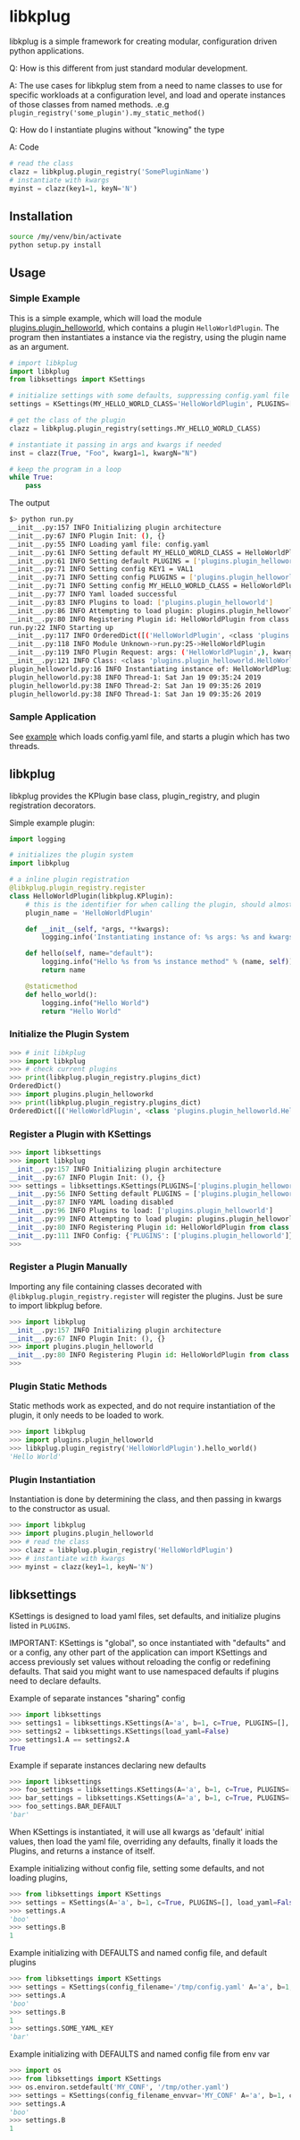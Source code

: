 # libkplug

libkplug is a simple framework for creating modular, configuration driven python applications.

Q: How is this different from just standard modular development.

A: The use cases for libkplug stem from a need to name classes to use for specific workloads at a configuration level, 
and load and operate instances of those classes from named methods. .e.g `plugin_registry('some_plugin').my_static_method()` 

Q: How do I instantiate plugins without "knowing" the type

A: Code
```python
# read the class
clazz = libkplug.plugin_registry('SomePluginName')
# instantiate with kwargs
myinst = clazz(key1=1, keyN='N')
```

## Installation

```bash
source /my/venv/bin/activate
python setup.py install
```

## Usage

### Simple Example

This is a simple example, which will load the module [plugins.plugin_helloworld](/example/plugins/plugin_helloworld.py), 
which contains a plugin `HelloWorldPlugin`. The program then instantiates a instance via the registry, using the plugin 
name as an argument.

```python
# import libkplug
import libkplug
from libksettings import KSettings

# initialize settings with some defaults, suppressing config.yaml file loading
settings = KSettings(MY_HELLO_WORLD_CLASS='HelloWorldPlugin', PLUGINS=['plugins.plugin_helloworld'], load_yaml=False)

# get the class of the plugin
clazz = libkplug.plugin_registry(settings.MY_HELLO_WORLD_CLASS)

# instantiate it passing in args and kwargs if needed
inst = clazz(True, "Foo", kwarg1=1, kwargN="N")

# keep the program in a loop
while True:
    pass
```

The output

```bash
$> python run.py 
__init__.py:157 INFO Initializing plugin architecture
__init__.py:67 INFO Plugin Init: (), {}
__init__.py:55 INFO Loading yaml file: config.yaml
__init__.py:61 INFO Setting default MY_HELLO_WORLD_CLASS = HelloWorldPlugin
__init__.py:61 INFO Setting default PLUGINS = ['plugins.plugin_helloworld']
__init__.py:71 INFO Setting config KEY1 = VAL1
__init__.py:71 INFO Setting config PLUGINS = ['plugins.plugin_helloworld']
__init__.py:71 INFO Setting config MY_HELLO_WORLD_CLASS = HelloWorldPlugin
__init__.py:77 INFO Yaml loaded successful
__init__.py:83 INFO Plugins to load: ['plugins.plugin_helloworld']
__init__.py:86 INFO Attempting to load plugin: plugins.plugin_helloworld
__init__.py:80 INFO Registering Plugin id: HelloWorldPlugin from class: <class 'plugins.plugin_helloworld.HelloWorldPlugin'> 
run.py:22 INFO Starting up
__init__.py:117 INFO OrderedDict([('HelloWorldPlugin', <class 'plugins.plugin_helloworld.HelloWorldPlugin'>)])
__init__.py:118 INFO Module Unknown->run.py:25->HelloWorldPlugin
__init__.py:119 INFO Plugin Request: args: ('HelloWorldPlugin',), kwargs: {}
__init__.py:121 INFO Class: <class 'plugins.plugin_helloworld.HelloWorldPlugin'>
plugin_helloworld.py:16 INFO Instantiating instance of: HelloWorldPlugin args: () and kwargs: {'settings': <libksettings.KSettings object at 0x1094f1358>}
plugin_helloworld.py:38 INFO Thread-1: Sat Jan 19 09:35:24 2019
plugin_helloworld.py:38 INFO Thread-2: Sat Jan 19 09:35:26 2019
plugin_helloworld.py:38 INFO Thread-1: Sat Jan 19 09:35:26 2019

```


### Sample Application

See [example](/example) which loads config.yaml file, and starts a plugin which has two threads.


## libkplug

libkplug provides the KPlugin base class, plugin_registry, and plugin registration decorators. 

Simple example plugin:
```python
import logging

# initializes the plugin system
import libkplug

# a inline plugin registration
@libkplug.plugin_registry.register
class HelloWorldPlugin(libkplug.KPlugin):
    # this is the identifier for when calling the plugin, should almost always be the class name
    plugin_name = 'HelloWorldPlugin'

    def __init__(self, *args, **kwargs):
        logging.info('Instantiating instance of: %s args: %s and kwargs: %s' % (self.plugin_name, args, kwargs))

    def hello(self, name="default"):
        logging.info("Hello %s from %s instance method" % (name, self))
        return name

    @staticmethod
    def hello_world():
        logging.info("Hello World")
        return "Hello World"

```

### Initialize the Plugin System

```python
>>> # init libkplug
>>> import libkplug
>>> # check current plugins
>>> print(libkplug.plugin_registry.plugins_dict)
OrderedDict()
>>> import plugins.plugin_helloworkd
>>> print(libkplug.plugin_registry.plugins_dict)
OrderedDict([('HelloWorldPlugin', <class 'plugins.plugin_helloworld.HelloWorldPlugin'>)])
```

### Register a Plugin with KSettings

```python
>>> import libksettings
>>> import libkplug
__init__.py:157 INFO Initializing plugin architecture
__init__.py:67 INFO Plugin Init: (), {}
>>> settings = libksettings.KSettings(PLUGINS=['plugins.plugin_helloworld'], load_yaml=False)
__init__.py:56 INFO Setting default PLUGINS = ['plugins.plugin_helloworld']
__init__.py:87 INFO YAML loading disabled
__init__.py:96 INFO Plugins to load: ['plugins.plugin_helloworld']
__init__.py:99 INFO Attempting to load plugin: plugins.plugin_helloworld
__init__.py:80 INFO Registering Plugin id: HelloWorldPlugin from class: <class 'plugins.plugin_helloworld.HelloWorldPlugin'> 
__init__.py:111 INFO Config: {'PLUGINS': ['plugins.plugin_helloworld']}
>>> 
```

### Register a Plugin Manually

Importing any file containing classes decorated with `@libkplug.plugin_registry.register` will register the plugins. Just
be sure to import libkplug before.

```python
>>> import libkplug
__init__.py:157 INFO Initializing plugin architecture
__init__.py:67 INFO Plugin Init: (), {}
>>> import plugins.plugin_helloworld
__init__.py:80 INFO Registering Plugin id: HelloWorldPlugin from class: <class 'plugins.plugin_helloworld.HelloWorldPlugin'> 
>>> 

```

### Plugin Static Methods

Static methods work as expected, and do not require instantiation of the plugin, it only needs to be loaded to work.

```python
>>> import libkplug
>>> import plugins.plugin_helloworld
>>> libkplug.plugin_registry('HelloWorldPlugin').hello_world()
'Hello World'
```


### Plugin Instantiation

Instantiation is done by determining the class, and then passing in kwargs to the constructor as usual.

```python
>>> import libkplug
>>> import plugins.plugin_helloworld
>>> # read the class
>>> clazz = libkplug.plugin_registry('HelloWorldPlugin')
>>> # instantiate with kwargs
>>> myinst = clazz(key1=1, keyN='N')
```


## libksettings

KSettings is designed to load yaml files, set defaults, and initialize plugins listed in `PLUGINS`.

IMPORTANT: KSettings is "global", so once instantiated with "defaults" and or a config, any other part of the application
can import KSettings and access previously set values without reloading the config or redefining defaults. That said you
might want to use namespaced defaults if plugins need to declare defaults.

Example of separate instances "sharing" config
```python
>>> import libksettings
>>> settings1 = libksettings.KSettings(A='a', b=1, c=True, PLUGINS=[], load_yaml=False)
>>> settings2 = libksettings.KSettings(load_yaml=False)
>>> settings1.A == settings2.A
True
```

Example if separate instances declaring new defaults
```python
>>> import libksettings
>>> foo_settings = libksettings.KSettings(A='a', b=1, c=True, PLUGINS=[], load_yaml=False, FOO_DEFAULT="foo")
>>> bar_settings = libksettings.KSettings(A='a', b=1, c=True, PLUGINS=[], load_yaml=False, BAR_DEFAULT="bar")
>>> foo_settings.BAR_DEFAULT
'bar'
```

When KSettings is instantiated, it will use all kwargs as 'default' initial values, then load the yaml file, overriding
any defaults, finally it loads the Plugins, and returns a instance of itself.

Example initializing without config file, setting some defaults, and not loading plugins, 
```python
>>> from libksettings import KSettings
>>> settings = KSettings(A='a', b=1, c=True, PLUGINS=[], load_yaml=False)
>>> settings.A
'boo'
>>> settings.B
1
```


Example initializing with DEFAULTS and named config file, and default plugins

```python
>>> from libksettings import KSettings
>>> settings = KSettings(config_filename='/tmp/config.yaml' A='a', b=1, c=True, PLUGINS=['plugins.plugin_helloworld'])
>>> settings.A
'boo'
>>> settings.B
1
>>> settings.SOME_YAML_KEY
'bar'

```

Example initializing with DEFAULTS and named config file from env var

```python
>>> import os
>>> from libksettings import KSettings
>>> os.environ.setdefault('MY_CONF', '/tmp/other.yaml')
>>> settings = KSettings(config_filename_envvar='MY_CONF' A='a', b=1, c=True, PLUGINS=['plugins.plugin_helloworld'])
>>> settings.A
'boo'
>>> settings.B
1
```


